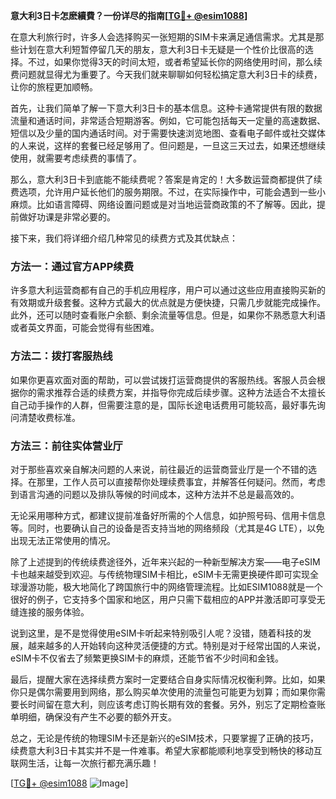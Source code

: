 **意大利3日卡怎麽續費？一份详尽的指南[[TG💪+ @esim1088](https://t.me/s/esim1088)]**

在意大利旅行时，许多人会选择购买一张短期的SIM卡来满足通信需求。尤其是那些计划在意大利短暂停留几天的朋友，意大利3日卡无疑是一个性价比很高的选择。不过，如果你觉得3天的时间太短，或者希望延长你的网络使用时间，那么续费问题就显得尤为重要了。今天我们就来聊聊如何轻松搞定意大利3日卡的续费，让你的旅程更加顺畅。

首先，让我们简单了解一下意大利3日卡的基本信息。这种卡通常提供有限的数据流量和通话时间，非常适合短期游客。例如，它可能包括每天一定量的高速数据、短信以及少量的国内通话时间。对于需要快速浏览地图、查看电子邮件或社交媒体的人来说，这样的套餐已经足够用了。但问题是，一旦这三天过去，如果还想继续使用，就需要考虑续费的事情了。

那么，意大利3日卡到底能不能续费呢？答案是肯定的！大多数运营商都提供了续费选项，允许用户延长他们的服务期限。不过，在实际操作中，可能会遇到一些小麻烦。比如语言障碍、网络设置问题或是对当地运营商政策的不了解等。因此，提前做好功课是非常必要的。

接下来，我们将详细介绍几种常见的续费方式及其优缺点：

### 方法一：通过官方APP续费

许多意大利运营商都有自己的手机应用程序，用户可以通过这些应用直接购买新的有效期或升级套餐。这种方式最大的优点就是方便快捷，只需几步就能完成操作。此外，还可以随时查看账户余额、剩余流量等信息。但是，如果你不熟悉意大利语或者英文界面，可能会觉得有些困难。

### 方法二：拨打客服热线

如果你更喜欢面对面的帮助，可以尝试拨打运营商提供的客服热线。客服人员会根据你的需求推荐合适的续费方案，并指导你完成后续步骤。这种方法适合不太擅长自己动手操作的人群，但需要注意的是，国际长途电话费用可能较高，最好事先询问清楚收费标准。

### 方法三：前往实体营业厅

对于那些喜欢亲自解决问题的人来说，前往最近的运营商营业厅是一个不错的选择。在那里，工作人员可以直接帮你处理续费事宜，并解答任何疑问。然而，考虑到语言沟通的问题以及排队等候的时间成本，这种方法并不总是最高效的。

无论采用哪种方式，都建议提前准备好所需的个人信息，如护照号码、信用卡信息等。同时，也要确认自己的设备是否支持当地的网络频段（尤其是4G LTE），以免出现无法正常使用的情况。

除了上述提到的传统续费途径外，近年来兴起的一种新型解决方案——电子eSIM卡也越来越受到欢迎。与传统物理SIM卡相比，eSIM卡无需更换硬件即可实现全球漫游功能，极大地简化了跨国旅行中的网络管理流程。比如ESIM1088就是一个很好的例子，它支持多个国家和地区，用户只需下载相应的APP并激活即可享受无缝连接的服务体验。

说到这里，是不是觉得使用eSIM卡听起来特别吸引人呢？没错，随着科技的发展，越来越多的人开始转向这种灵活便捷的方式。特别是对于经常出国的人来说，eSIM卡不仅省去了频繁更换SIM卡的麻烦，还能节省不少时间和金钱。

最后，提醒大家在选择续费方案时一定要结合自身实际情况权衡利弊。比如，如果你只是偶尔需要用到网络，那么购买单次使用的流量包可能更为划算；而如果你需要长时间留在意大利，则应该考虑订购长期有效的套餐。另外，别忘了定期检查账单明细，确保没有产生不必要的额外开支。

总之，无论是传统的物理SIM卡还是新兴的eSIM技术，只要掌握了正确的技巧，续费意大利3日卡其实并不是一件难事。希望大家都能顺利地享受到畅快的移动互联网生活，让每一次旅行都充满乐趣！

[[TG💪+ @esim1088](https://t.me/s/esim1088) ![Image](https://i.postimg.cc/4NQfJmqS/Snipaste-2025-05-13-00-14-12.png)]